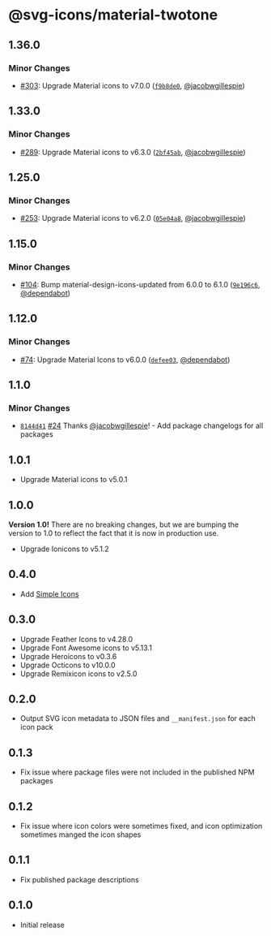 # @svg-icons/material-twotone

## 1.36.0

### Minor Changes

- [#303](https://github.com/svg-icons/svg-icons/pull/303): Upgrade Material icons to v7.0.0 ([`f9b8de0`](https://github.com/svg-icons/svg-icons/commit/f9b8de0850cd66ec83a6540262ce60fc6f65aa53), [@jacobwgillespie](https://github.com/jacobwgillespie))

## 1.33.0

### Minor Changes

- [#289](https://github.com/svg-icons/svg-icons/pull/289): Upgrade Material icons to v6.3.0 ([`2bf45ab`](https://github.com/svg-icons/svg-icons/commit/2bf45ab81c3526004025a4454cb1983b07135b1e), [@jacobwgillespie](https://github.com/jacobwgillespie))

## 1.25.0

### Minor Changes

- [#253](https://github.com/svg-icons/svg-icons/pull/253): Upgrade Material icons to v6.2.0 ([`05e04a8`](https://github.com/svg-icons/svg-icons/commit/05e04a893839d6e8f9d05574fde56a373631ef83), [@jacobwgillespie](https://github.com/jacobwgillespie))

## 1.15.0

### Minor Changes

- [#104](https://github.com/svg-icons/svg-icons/pull/104): Bump material-design-icons-updated from 6.0.0 to 6.1.0 ([`9e196c6`](https://github.com/svg-icons/svg-icons/commit/9e196c6e48cf7fafc1bf6055456fd13b569d343a), [@dependabot](https://github.com/apps/dependabot))

## 1.12.0

### Minor Changes

- [#74](https://github.com/svg-icons/svg-icons/pull/74): Upgrade Material Icons to v6.0.0 ([`defee03`](https://github.com/svg-icons/svg-icons/commit/defee033373c0ba68d7b8cd55bfd8720b1edaf64), [@dependabot](https://github.com/apps/dependabot))

## 1.1.0

### Minor Changes

- [`8144d41`](https://github.com/svg-icons/svg-icons/commit/8144d4179577a00a911f97f3841aa4efcced78b1) [#24](https://github.com/svg-icons/svg-icons/pull/24) Thanks [@jacobwgillespie](https://github.com/jacobwgillespie)! - Add package changelogs for all packages

## 1.0.1

- Upgrade Material icons to v5.0.1

## 1.0.0

**Version 1.0!** There are no breaking changes, but we are bumping the version to 1.0 to reflect the fact that it is now in production use.

- Upgrade Ionicons to v5.1.2

## 0.4.0

- Add [Simple Icons](https://github.com/simple-icons/simple-icons)

## 0.3.0

- Upgrade Feather Icons to v4.28.0
- Upgrade Font Awesome icons to v5.13.1
- Upgrade Heroicons to v0.3.6
- Upgrade Octicons to v10.0.0
- Upgrade Remixicon icons to v2.5.0

## 0.2.0

- Output SVG icon metadata to JSON files and `__manifest.json` for each icon pack

## 0.1.3

- Fix issue where package files were not included in the published NPM packages

## 0.1.2

- Fix issue where icon colors were sometimes fixed, and icon optimization sometimes manged the icon shapes

## 0.1.1

- Fix published package descriptions

## 0.1.0

- Initial release

